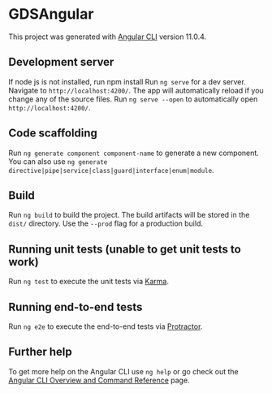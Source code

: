 # GDSAngular

This project was generated with [Angular CLI](https://github.com/angular/angular-cli) version 11.0.4.

## Development server

If node js is not installed, run npm install
Run `ng serve` for a dev server. Navigate to `http://localhost:4200/`. The app will automatically reload if you change any of the source files.
Run `ng serve --open` to automatically open `http://localhost:4200/`.

## Code scaffolding

Run `ng generate component component-name` to generate a new component. You can also use `ng generate directive|pipe|service|class|guard|interface|enum|module`.

## Build

Run `ng build` to build the project. The build artifacts will be stored in the `dist/` directory. Use the `--prod` flag for a production build.

## Running unit tests (unable to get unit tests to work)

Run `ng test` to execute the unit tests via [Karma](https://karma-runner.github.io).

## Running end-to-end tests

Run `ng e2e` to execute the end-to-end tests via [Protractor](http://www.protractortest.org/).

## Further help

To get more help on the Angular CLI use `ng help` or go check out the [Angular CLI Overview and Command Reference](https://angular.io/cli) page.
